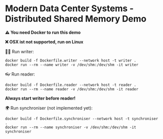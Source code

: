 # Modern Data Center Systems - Distributed Shared Memory Demo

**⚠️ You need Docker to run this demo**

**❌️ OSX ist not supported, run on Linux**

✍🏻 Run writer:
```
docker build -f Dockerfile.writer --network host -t writer .
docker run --rm --name writer -v /dev/shm:/dev/shm -it writer
```

👓 Run reader:
```
docker build -f Dockerfile.reader --network host -t reader .
docker run --rm --name reader -v /dev/shm:/dev/shm -it reader
```

**Always start writer before reader!**

🌍 Run synchroniser (not implemented yet):
```
docker build -f Dockerfile.synchroniser --network host -t synchroniser .
docker run --rm --name synchroniser -v /dev/shm:/dev/shm -it synchroniser
```